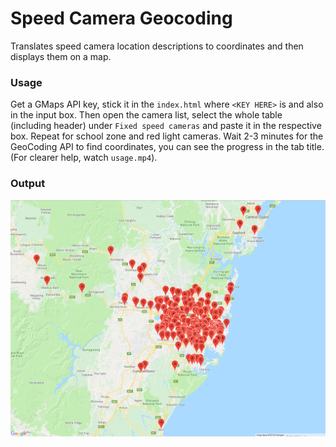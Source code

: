 # Speed Camera Geocoding
Translates speed camera location descriptions to coordinates and then displays them on a map.

### Usage
Get a GMaps API key, stick it in the `index.html` where `<KEY HERE>` is and also in the input box. Then open the camera list, select the whole table (including header) under `Fixed speed cameras` and paste it in the respective box. Repeat for school zone and red light cameras. Wait 2-3 minutes for the GeoCoding API to find coordinates, you can see the progress in the tab title. (For clearer help, watch `usage.mp4`).

### Output
![Output](https://github.com/Harrison-Mitchell/Speed-Camera-Geocoding/blob/master/output.png "Output")
